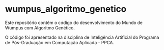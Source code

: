 # wumpus_algoritmo_genetico
Este repositório contém o código do desenvolvimento do Mundo de Wumpus com Algoritmo Genético.

O código foi apresentado na disciplina de Inteligência Artificial do Programa de Pós-Graduação em Computação Aplicada - PPCA.

